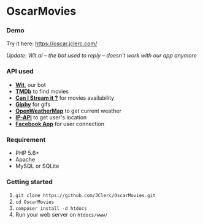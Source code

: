 # OscarMovies

### Demo
Try it here: https://oscar.jclerc.com/

*Update: Wit.ai – the bot used to reply – doesn't work with our app anymore*

### API used
- [**Wit**](https://wit.ai), our bot
- [**TMDb**](https://www.themoviedb.org) to find movies
- [**Can I Stream it ?**](http://canistream.it) for movies availability
- [**Giphy**](http://giphy.com) for gifs
- [**OpenWeatherMap**](http://openweathermap.org) to get current weather
- [**IP-API**](http://ip-api.com) to get user's location
- [**Facebook App**](https://developers.facebook.com/) for user connection

### Requirement
- PHP 5.6+
- Apache
- MySQL or SQLite

### Getting started
1. `git clone https://github.com/JClerc/OscarMovies.git`
2. `cd OscarMovies`
3. `composer install -d htdocs`
4. Run your web server on `htdocs/www/`
